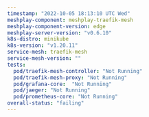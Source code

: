 ```yaml
---
timestamp: "2022-10-05 18:13:10 UTC Wed"
meshplay-component: meshplay-traefik-mesh
meshplay-component-version: edge
meshplay-server-version: "v0.6.10"
k8s-distro: minikube
k8s-version: "v1.20.11"
service-mesh: traefik-mesh
service-mesh-version: ""
tests:
  pod/traefik-mesh-controller: "Not Running"
  pod/traefik-mesh-proxy: "Not Running"
  pod/grafana-core:  "Not Running"
  pod/jaeger: "Not Running"
  pod/prometheus-core: "Not Running" 
overall-status: "failing"
---
```

